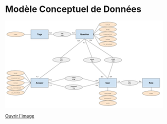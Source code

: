 # Modèle Conceptuel de Données

![MCD](assets/Eval-Symfony-MCD.png)

[Ouvrir l'image](assets/Eval-Symfony-MCD.png)